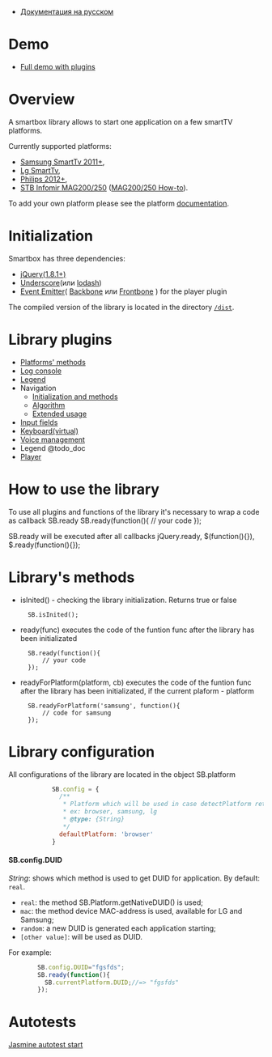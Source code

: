 * [Документация на русском](README_RU.md)

# Demo
* <a href="http://immosmart.github.io/smartbox/demo/demoApp">Full demo with plugins</a>

# Overview

A smartbox library allows to start one application on a few smartTV platforms. 

Currently supported platforms: 
- [Samsung SmartTv 2011+](http://samsungdforum.com/),
- [Lg SmartTv](http://developer.lge.com/resource/tv/RetrieveOverview.dev),
- [Philips 2012+](http://www.yourappontv.com/),
- <a href="http://wiki.infomir.eu/">STB Infomir MAG200/250</a> ([MAG200/250 How-to](docs/ru_mag.md)).

To add your own platform please see the platform [documentation](docs/en_platform.md).

# Initialization

Smartbox has three dependencies:
- <a href="https://github.com/jquery/jquery/tree/1.8-stable">jQuery(1.8.1+)</a>
- <a href="https://github.com/jashkenas/underscore">Underscore</a>(или <a href="https://github.com/lodash/lodash">lodash</a>)
- <a href="https://github.com/Wolfy87/EventEmitter">Event Emitter</a>( <a href="https://github.com/jashkenas/backbone">Backbone</a> или <a href="https://github.com/artempoletsky/Frontbone">Frontbone</a> ) for the player plugin

The compiled version of the library is located in the directory [`/dist`](dist).

# Library plugins

* [Platforms' methods](docs/en_platform.md)
* [Log console](docs/en_log.md)
* [Legend](docs/ru_legend.md)
* Navigation
    * [Initialization and methods](docs/en_nav.md)
    * [Algorithm](docs/en_nav_alg.md)
    * [Extended usage](docs/en_nav_extended.md)
* [Input fields](docs/en_input.md)
* [Keyboard(virtual)](docs/en_keyboard.md)
* [Voice management](docs/en_voice.md)
* Legend @todo_doc
* [Player](docs/en_player.md)

# How to use the library

To use all plugins and functions of the library it's necessary to wrap a code as callback SB.ready
        SB.ready(function(){
            // your code
        });

SB.ready will be executed after all callbacks jQuery.ready, $(function(){}), $.ready(function(){});

# Library's methods

- isInited() - checking the library initialization. Returns true or false

        SB.isInited();

- ready(func) executes the code of the funtion func after the library has been initializated

        SB.ready(function(){
            // your code
        });

- readyForPlatform(platform, cb) executes the code of the funtion func after the library has been initializated,
if the current plaform - platform

        SB.readyForPlatform('samsung', function(){
            // code for samsung
        });

# Library configuration

All configurations of the library are located in the object SB.platform

```js
            SB.config = {
              /**
               * Platform which will be used in case detectPlatform returns false
               * ex: browser, samsung, lg
               * @type: {String}
               */
              defaultPlatform: 'browser'
            }
```

#### SB.config.DUID

*String*: shows which method is used to get DUID for application. By default: `real`.

* `real`: the method SB.Platform.getNativeDUID() is used;
* `mac`: the method device MAC-address is used, available for LG and Samsung;
* `random`: a new DUID is generated each application starting;
* `[other value]`: will be used as DUID.

For example:

```js
        SB.config.DUID="fgsfds";
        SB.ready(function(){
          SB.currentPlatform.DUID;//=> "fgsfds"
        });
```

# Autotests

<a href="http://immosmart.github.io/smartbox/">Jasmine autotest start</a>



